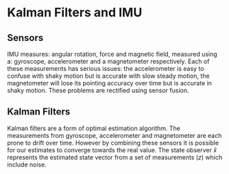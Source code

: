 # Kalman Filters and IMU

## Sensors

IMU measures: angular rotation, force and magnetic field, measured using a: gyroscope, accelerometer and a magnetometer respectively. Each of these measurements has serious issues: the accelerometer is easy to confuse with shaky motion but is accurate with slow steady motion, the magnetometer will lose its pointing accuracy over time but is accurate in shaky motion. These problems are rectified using sensor fusion.

## Kalman Filters

Kalman filters are a form of optimal estimation algorithm. The measurements from gyroscope, accelerometer and magnetometer are each prone to drift over time. However by combining these sensors it is possible for our estimates to converge towards the real value. The state observer $\hat{x}$ represents the estimated state vector from a set of measurements ($z$) which include noise. 

```{tableofcontents}
```
